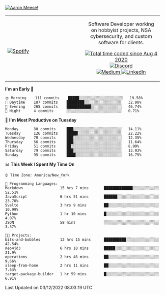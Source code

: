 [![Aaron Meese!](https://user-images.githubusercontent.com/17814535/88975338-a2aabf00-d27f-11ea-963f-8a19608716b4.png)](https://github.com/ajmeese7/readme-ascii "README ASCII")

<!-- Modified from project here: https://github.com/novatorem/novatorem -->
<table width="100%">
  <tr>
  <td width="50%">

&nbsp; <br> [![Spotify](https://ajmeese7.vercel.app/api/spotify)](https://open.spotify.com/user/ajmeese)

  </td>
  <td width="50%">
    <p align="center">
    Software Developer working on hobbyist projects, NSA cybersecurity, and custom software for clients.
    </p>
    <p align="center">
      <a href="https://wakatime.com/@f726891d-3b02-46cd-9b60-e8c59f9e2b14">
        <img src="https://wakatime.com/badge/user/f726891d-3b02-46cd-9b60-e8c59f9e2b14.svg" alt="Total time coded since Aug 4 2020" title="WakaTime" />
      </a>
      <a href="http://link.aaronmeese.com/discord">
        <img src="https://img.shields.io/badge/discord-ajmeese7%234835-369?style=flat-square&logo=discord&logoColor=white&color=purple" alt="Discord" title="Discord">
      </a>
      <br />
      <a href="https://link.aaronmeese.com/medium">
        <img src="https://img.shields.io/badge/medium-ajmeese7-1DB954?style=flat-square&logo=medium&logoColor=white" alt="Medium" title="Medium">
      </a>
      <a href="https://link.aaronmeese.com/linkedin">
        <img src="https://img.shields.io/badge/linkedIn-aaronmeese-1DB954?style=flat-square&logo=linkedin&logoColor=white&color=blue" alt="LinkedIn" title="LinkedIn">
      </a>
    </p>
  </td>

</table>

[//]: <> (The `&nbsp;` is to have Aphelion take up more space)

<!--START_SECTION:waka-->
**I'm an Early 🐤** 

```text
🌞 Morning    111 commits    █████░░░░░░░░░░░░░░░░░░░░   19.58% 
🌆 Daytime    187 commits    ████████░░░░░░░░░░░░░░░░░   32.98% 
🌃 Evening    265 commits    ███████████░░░░░░░░░░░░░░   46.74% 
🌙 Night      4 commits      ░░░░░░░░░░░░░░░░░░░░░░░░░   0.71%

```
📅 **I'm Most Productive on Tuesday** 

```text
Monday       80 commits     ███░░░░░░░░░░░░░░░░░░░░░░   14.11% 
Tuesday      126 commits    █████░░░░░░░░░░░░░░░░░░░░   22.22% 
Wednesday    70 commits     ███░░░░░░░░░░░░░░░░░░░░░░   12.35% 
Thursday     66 commits     ███░░░░░░░░░░░░░░░░░░░░░░   11.64% 
Friday       51 commits     ██░░░░░░░░░░░░░░░░░░░░░░░   8.99% 
Saturday     79 commits     ███░░░░░░░░░░░░░░░░░░░░░░   13.93% 
Sunday       95 commits     ████░░░░░░░░░░░░░░░░░░░░░   16.75%

```


📊 **This Week I Spent My Time On** 

```text
⌚︎ Time Zone: America/New_York

💬 Programming Languages: 
Markdown                 15 hrs 7 mins       █████████████░░░░░░░░░░░░   52.51% 
JavaScript               6 hrs 51 mins       ██████░░░░░░░░░░░░░░░░░░░   23.78% 
Svelte                   3 hrs 9 mins        ██░░░░░░░░░░░░░░░░░░░░░░░   10.99% 
Python                   1 hr 10 mins        █░░░░░░░░░░░░░░░░░░░░░░░░   4.07% 
JSON                     58 mins             ░░░░░░░░░░░░░░░░░░░░░░░░░   3.37%

🐱‍💻 Projects: 
bits-and-bobbles         12 hrs 15 mins      ██████████░░░░░░░░░░░░░░░   42.54% 
neo4jd3                  6 hrs 18 mins       █████░░░░░░░░░░░░░░░░░░░░   21.9% 
operations               2 hrs 46 mins       ██░░░░░░░░░░░░░░░░░░░░░░░   9.66% 
sleep-from-home          2 hrs 11 mins       ██░░░░░░░░░░░░░░░░░░░░░░░   7.63% 
target-package-builder   1 hr 59 mins        █░░░░░░░░░░░░░░░░░░░░░░░░   6.91%

```


 Last Updated on 03/12/2022 08:03:19 UTC
<!--END_SECTION:waka-->

